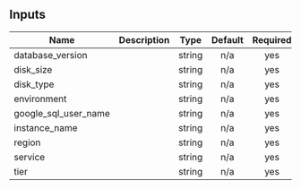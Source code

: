 <!-- BEGINNING OF PRE-COMMIT-TERRAFORM DOCS HOOK -->
## Inputs

| Name | Description | Type | Default | Required |
|------|-------------|:----:|:-----:|:-----:|
| database\_version |  | string | n/a | yes |
| disk\_size |  | string | n/a | yes |
| disk\_type |  | string | n/a | yes |
| environment |  | string | n/a | yes |
| google\_sql\_user\_name |  | string | n/a | yes |
| instance\_name |  | string | n/a | yes |
| region |  | string | n/a | yes |
| service |  | string | n/a | yes |
| tier |  | string | n/a | yes |

<!-- END OF PRE-COMMIT-TERRAFORM DOCS HOOK -->
